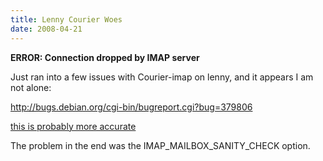 ```yaml
---
title: Lenny Courier Woes
date: 2008-04-21
---
```

<strong>ERROR: Connection dropped by IMAP server</strong>

Just ran into a few issues with Courier-imap on lenny, and it appears I am not alone:

<a href="http://bugs.debian.org/cgi-bin/bugreport.cgi?bug=379806">http://bugs.debian.org/cgi-bin/bugreport.cgi?bug=379806</a>

<a href="http://groups.google.com/group/linux.debian.user/browse_thread/thread/c85ac457aef8a5b5/51c7526c327b4b8a">this is probably more accurate</a>

The problem in the end was the IMAP_MAILBOX_SANITY_CHECK option.

